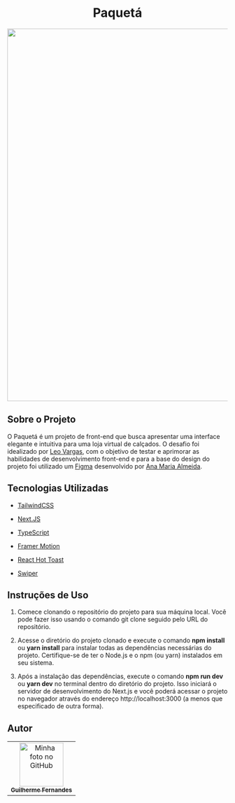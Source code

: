 <h1 align="center">Paquetá</h1>

<div align="center">
    <img src="https://github.com/cguifernandes/Paqueta/assets/88489337/359fb647-c077-4651-8d85-449d1f1dc204" width="850px"/>
</div>

## Sobre o Projeto

O Paquetá é um projeto de front-end que busca apresentar uma interface elegante e intuitiva para uma loja virtual de calçados. O desafio foi idealizado por <a href="https://www.leonardovargas.dev/">Leo Vargas</a>, com o objetivo de testar e aprimorar as habilidades de desenvolvimento front-end e para a base do design do projeto foi utilizado um <a href="https://www.figma.com/file/df5XIaBPlnvzkMNUxhLFpq/Paqueta---BrChallenges?type=design&node-id=0-1&t=KGQ0khUOCkIrIBtM-0">Figma</a> desenvolvido por <a href="https://www.linkedin.com/in/anamariawca/">Ana Maria Almeida</a>.

## Tecnologias Utilizadas

-  [TailwindCSS](https://tailwindcss.com/)

-  [Next.JS](https://nextjs.org/)

-  [TypeScript](https://www.typescriptlang.org/)

-  [Framer Motion](https://www.framer.com/motion/)

-  [React Hot Toast](https://react-hot-toast.com/)

-  [Swiper](https://swiperjs.com/)

## Instruções de Uso

1. Comece clonando o repositório do projeto para sua máquina local. Você pode fazer isso usando o comando git clone seguido pelo URL do repositório.

2. Acesse o diretório do projeto clonado e execute o comando <strong>npm install</strong> ou <strong>yarn install</strong> para instalar todas as dependências necessárias do projeto. Certifique-se de ter o Node.js e o npm (ou yarn) instalados em seu sistema.

3. Após a instalação das dependências, execute o comando <strong>npm run dev</strong> ou <strong>yarn dev</strong> no terminal dentro do diretório do projeto. Isso iniciará o servidor de desenvolvimento do Next.js e você poderá acessar o projeto no navegador através do endereço http://localhost:3000 (a menos que especificado de outra forma).

## Autor
<table>
  <tr>
    <td align="center">
      <a href="https://github.com/cguifernandes">
        <img src="https://avatars.githubusercontent.com/u/88489337?s=400&u=a2bec996eaf90a1f34fc0ab909f54df0ab065659&v=4" width="100px;" alt="Minha foto no GitHub"/><br>
        <sub>
          <b>Guilherme Fernandes</b>
        </sub>
      </a>
    </td>
  </tr>
</table>
